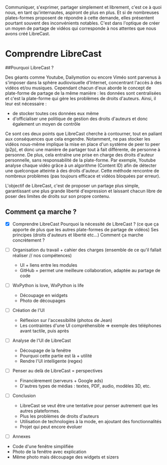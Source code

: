 Communiquer, s'exprimer, partager simplement et librement, c'est ce à quoi nous, en tant qu'internautes, aspiront de plus en plus. Et si de nombreuses plates-formes proposent de répondre à cette demande, elles présentent pourtant souvent des inconvénients notables. C'est dans l'optique de créer un moyen de partage de vidéos qui corresponde à nos attentes que nous avons créé LibreCast.

# Comprendre LibreCast

##Pourquoi LibreCast ?

Des géants comme Youtube, Dailymotion ou encore Viméo sont parvenus à s'imposer dans la sphère audiovisuelle d'Internet, concentrant l'accès à des vidéos et/ou musiques. Cependant chacun d'eux aborde le concept de plate-forme de partage de la même manière : les données sont centralisées et c'est la plate-forme qui gère les problèmes de droits d'auteurs. Ainsi, il leur est nécessaire :
 * de stocker toutes ces données eux même
 * d'officialiser une politique de gestion des droits d'auteurs et donc également un moyen de contrôle
 
Ce sont ces deux points que LibreCast cherche à contourner, tout en paliant aux conséquences que cela engendre. Notamment, ne pas stocker les vidéos nous-même implique la mise en place d'un système de peer to peer (p2p), et donc une manière de partager tout à fait différente, de personne à personne. De plus, cela entraîne une prise en charge des droits d'auteur personnelle, sans responsabilité de la plate-forme. Par exemple, Youtube analyse chaque vidéo grâce à un algorithme (Content ID) afin de détecter une quelconque atteinte à des droits d'auteur. Cette méthode rencontre de nombreux problèmes (pas toujours efficace et vidéos bloquées par erreur). 

L'objectif de LibreCast, c'est de proposer un partage plus simple, garantissant une plus grande liberté d'expression et laissant chacun libre de poser des limites de droits sur son propre contenu.

## Comment ça marche ?




- [x]  Comprendre LibreCast
Pourquoi la nécessité de LIbreCast ? (ce que ça apporte de plus que les autres plate-formes de partage de vidéos)
Ses principes (droits d'auteurs et liberté etc...)
Comment ça marche concrètement ?

- [ ] Organisation du travail + cahier des charges (ensemble de ce qu'il fallait réaliser // nos compétences)
  * UI + liens entre les modules
  * GitHub = permet une meilleure collaboration, adaptée au partage de code

- [ ] WxPython is love, WxPython is life
  * Découpage en widgets
  * Photo de découpages

- [ ] Création de l'UI
  * Réflexion sur l'accessibilité (photos de Jean)
  * Les contraintes d'une UI compréhensible
  => exemple des téléphones avant tactile, puis après
  
- [ ] Analyse de l'UI de LibreCast
  * Découpage de la fenêtre
  * Pourquoi cette partie est là + utilité
  * Rendre l'UI intelligente (regex)

- [ ] Penser au delà de LibreCast = perspectives
  * Financièrement (serveurs + Google ads)
  * D'autres types de médias : textes, PDF, audio, modèles 3D, etc.

- [ ] Conclusion
  * LibreCast se veut être une tentative pour penser autrement que les autres plateformes.
  * Plus les problèmes de droits d'auteurs
  * Utilisation de technologies à la mode, en ajoutant des fonctionnalités
  * Projet qui peut encore évoluer

- [ ] Annexes
 * Code d'une fenêtre simplifiée
 * Photo de la fenêtre avec explication
 * Même photo mais découpage des widgets et sizers
